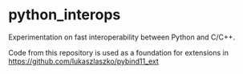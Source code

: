 # python_interops
Experimentation on fast interoperability between Python and C/C++.

Code from this repository is used as a foundation for extensions in https://github.com/lukaszlaszko/pybind11_ext
